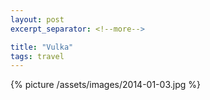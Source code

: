 ```yaml
---
layout: post
excerpt_separator: <!--more-->

title: "Vulka"
tags: travel
---
```


{% picture /assets/images/2014-01-03.jpg %}
<!--more-->